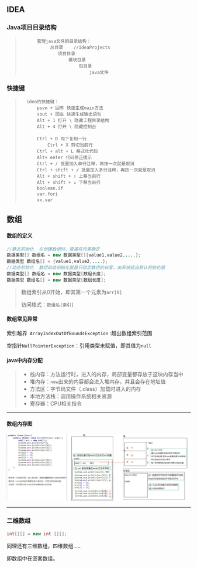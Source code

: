 ## IDEA

### Java项目目录结构

>			管理java文件的目录结构：
>				 总目录	//ideaProjects
>					项目目录
>						模块目录
>							包目录
>								java文件

### 快捷键

> 		idea的快捷键：
>			psvm + 回车 快速生成main方法
> 			sout + 回车 快速生成输出语句
> 			Alt + 1 打开 \ 隐藏工程目录结构
> 			Alt + 4 打开 \ 隐藏控制台
> 									
> 			Ctrl + D 向下复制一行
> 				Ctrl + X 剪切当前行
> 			Ctrl + alt + L 格式化代码
> 			Alt+ enter 代码修正提示
> 			Ctrl + / 批量加入单行注释，再按一次就是取消
> 			Ctrl + shift + / 批量加入多行注释，再按一次就是取消
> 			Alt + shift + ↑ 上移当前行
> 			Alt + shift + ↓ 下移当前行
> 			boolean.if
> 			var.fori
> 			xx.var

## 数组

#### 数组的定义

```java
//静态初始化  在创建数组时，直接将元素确定
数据类型[] 数组名 = new 数据类型[]{value1,value2,....};
数据类型 数组名[] = {value1,value2,....};
//动态初始化  数组动态初始化就是只给定数组的长度，由系统给出默认初始化值
数据类型[] 数组名 = new 数据类型[数组长度];
数据类型 数组名[] = new 数据类型[数组长度];
```

> 数组索引从0开始，即其第一个元素为`arr[0]`
>
> 访问格式：`数组名[索引]`

#### 数组常见异常

索引越界` ArrayIndexOutOfBoundsException` :超出数组索引范围

空指针`NullPointerException`：引用类型未赋值，即其值为`null`

#### java中内存分配

> - 栈内存：方法运行时，进入的内存，局部变量都存放于这块内存当中
> - 堆内存：`new`出来的内容都会进入堆内存，并且会存在地址值
> - 方法区：字节码文件（.class）加载时进入的内存
> - 本地方法栈：调用操作系统相关资源
> - 寄存器：CPU相关指令

---

#### 数组内存图

![image-20210815165139129](img/image-20210815165139129.png)

---



### 二维数组

```java
int[][] = new int [][];
```

同理还有三维数组，四维数组.....

即数组中在嵌套数组。


